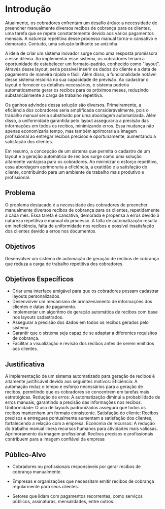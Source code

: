 # Introdução

Atualmente, os cobradores enfrentam um desafio árduo: a necessidade de preencher manualmente diversos recibos de cobrança para os clientes, uma tarefa que se repete constantemente devido aos vários pagamentos mensais. A natureza repetitiva desse processo manual torna-o cansativo e demorado. Contudo, uma solução brilhante se avizinha.

A ideia de criar um sistema inovador surge como uma resposta promissora a esse dilema. Ao implementar esse sistema, os cobradores teriam a oportunidade de estabelecer um formato-padrão, conhecido como "layout". Através desse layout, seria possível inserir os dados do cliente e a data de pagamento de maneira rápida e fácil. Além disso, a funcionalidade notável desse sistema residiria na sua capacidade de previsão. Ao cadastrar o layout e fornecer os detalhes necessários, o sistema poderia automaticamente gerar os recibos para os próximos meses, reduzindo substancialmente a carga de trabalho repetitiva.

Os ganhos advindos dessa solução são diversos. Primeiramente, a eficiência dos cobradores seria amplificada consideravelmente, pois o trabalho manual seria substituído por uma abordagem automatizada. Além disso, a uniformidade garantida pelo layout asseguraria a precisão das informações em todos os recibos, minimizando erros. Essa mudança não apenas economizaria tempo, mas também aprimoraria a imagem profissional ao entregar recibos precisos e oportunamente, aumentando a satisfação dos clientes.

Em resumo, a concepção de um sistema que permita o cadastro de um layout e a geração automática de recibos surge como uma solução altamente vantajosa para os cobradores. Ao minimizar o esforço repetitivo, essa abordagem aprimoraria a eficiência, a exatidão e a satisfação do cliente, contribuindo para um ambiente de trabalho mais produtivo e profissional. 

## Problema

O problema destacado é a necessidade dos cobradores de preencher manualmente diversos recibos de cobrança para os clientes, repetidamente a cada mês. Essa tarefa é cansativa, demorada e propensa a erros devido à natureza repetitiva e manual do processo. A falta de automatização resulta em ineficiência, falta de uniformidade nos recibos e possível insatisfação dos clientes devido a erros nos documentos.


## Objetivos

Desenvolver um sistema de automação de geração de recibos de cobrança que reduza a carga de trabalho repetitiva dos cobradores.
 
## Objetivos Específicos

- Criar uma interface amigável para que os cobradores possam cadastrar layouts personalizados.
- Desenvolver um mecanismo de armazenamento de informações dos clientes e datas de pagamento.
- Implementar um algoritmo de geração automática de recibos com base nos layouts cadastrados.
- Assegurar a precisão dos dados em todos os recibos gerados pelo sistema.
- Garantir que o sistema seja capaz de se adaptar a diferentes requisitos de cobrança.
- Facilitar a visualização e revisão dos recibos antes de serem emitidos aos clientes.


## Justificativa

A implementação de um sistema automatizado para geração de recibos é altamente justificável devido aos seguintes motivos:
Eficiência: A automação reduz o tempo e esforço necessários para a geração de recibos, permitindo que os cobradores se concentrem em tarefas mais estratégicas.
Redução de erros: A automatização diminui a probabilidade de erros manuais, garantindo a precisão das informações nos recibos.
Uniformidade: O uso de layouts padronizados assegura que todos os recibos mantenham um formato consistente.
Satisfação do cliente: Recibos precisos e entregues pontualmente aumentam a satisfação dos clientes, fortalecendo a relação com a empresa.
Economia de recursos: A redução do trabalho manual libera recursos humanos para atividades mais valiosas.
Aprimoramento da imagem profissional: Recibos precisos e profissionais contribuem para a imagem confiável da empresa


## Público-Alvo

- Cobradores ou profissionais responsáveis por gerar recibos de cobrança manualmente.

- Empresas e organizações que necessitam emitir recibos de cobrança regularmente para seus clientes.

- Setores que lidam com pagamentos recorrentes, como serviços públicos, assinaturas, mensalidades, entre outros.
